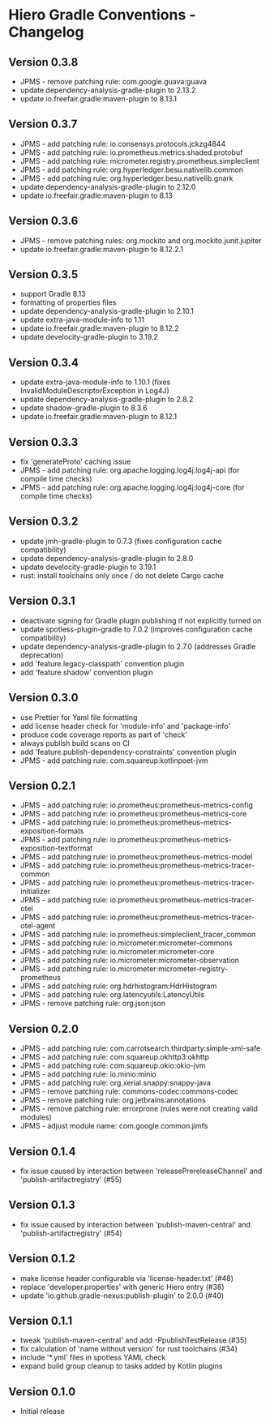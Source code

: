 # Hiero Gradle Conventions - Changelog

## Version 0.3.8

* JPMS - remove patching rule: com.google.guava:guava
* update dependency-analysis-gradle-plugin to 2.13.2
* update io.freefair.gradle:maven-plugin to 8.13.1

## Version 0.3.7

* JPMS - add patching rule: io.consensys.protocols.jckzg4844
* JPMS - add patching rule: io.prometheus.metrics.shaded.protobuf
* JPMS - add patching rule: micrometer.registry.prometheus.simpleclient
* JPMS - add patching rule: org.hyperledger.besu.nativelib.common
* JPMS - add patching rule: org.hyperledger.besu.nativelib.gnark
* update dependency-analysis-gradle-plugin to 2.12.0
* update io.freefair.gradle:maven-plugin to 8.13

## Version 0.3.6

* JPMS - remove patching rules: org.mockito and org.mockito.junit.jupiter
* update io.freefair.gradle:maven-plugin to 8.12.2.1

## Version 0.3.5

* support Gradle 8.13
* formatting of properties files
* update dependency-analysis-gradle-plugin to 2.10.1
* update extra-java-module-info to 1.11
* update io.freefair.gradle:maven-plugin to 8.12.2
* update develocity-gradle-plugin to 3.19.2

## Version 0.3.4

* update extra-java-module-info to 1.10.1 (fixes InvalidModuleDescriptorException in Log4J)
* update dependency-analysis-gradle-plugin to 2.8.2
* update shadow-gradle-plugin to 8.3.6
* update io.freefair.gradle:maven-plugin to 8.12.1

## Version 0.3.3

* fix 'generateProto' caching issue
* JPMS - add patching rule: org.apache.logging.log4j:log4j-api (for compile time checks)
* JPMS - add patching rule: org.apache.logging.log4j:log4j-core (for compile time checks)

## Version 0.3.2

* update jmh-gradle-plugin to 0.7.3 (fixes configuration cache compatibility)
* update dependency-analysis-gradle-plugin to 2.8.0
* update develocity-gradle-plugin to 3.19.1
* rust: install toolchains only once / do not delete Cargo cache

## Version 0.3.1

* deactivate signing for Gradle plugin publishing if not explicitly turned on
* update spotless-plugin-gradle to 7.0.2 (improves configuration cache compatibility)
* update dependency-analysis-gradle-plugin to 2.7.0 (addresses Gradle deprecation)
* add 'feature.legacy-classpath' convention plugin
* add 'feature.shadow' convention plugin

## Version 0.3.0

* use Prettier for Yaml file formatting
* add license header check for 'module-info' and 'package-info'
* produce code coverage reports as part of 'check'
* always publish build scans on CI
* add 'feature.publish-dependency-constraints' convention plugin
* JPMS - add patching rule: com.squareup:kotlinpoet-jvm

## Version 0.2.1

* JPMS - add patching rule: io.prometheus:prometheus-metrics-config
* JPMS - add patching rule: io.prometheus:prometheus-metrics-core
* JPMS - add patching rule: io.prometheus:prometheus-metrics-exposition-formats
* JPMS - add patching rule: io.prometheus:prometheus-metrics-exposition-textformat
* JPMS - add patching rule: io.prometheus:prometheus-metrics-model
* JPMS - add patching rule: io.prometheus:prometheus-metrics-tracer-common
* JPMS - add patching rule: io.prometheus:prometheus-metrics-tracer-initializer
* JPMS - add patching rule: io.prometheus:prometheus-metrics-tracer-otel
* JPMS - add patching rule: io.prometheus:prometheus-metrics-tracer-otel-agent
* JPMS - add patching rule: io.prometheus:simpleclient_tracer_common
* JPMS - add patching rule: io.micrometer:micrometer-commons
* JPMS - add patching rule: io.micrometer:micrometer-core
* JPMS - add patching rule: io.micrometer:micrometer-observation
* JPMS - add patching rule: io.micrometer:micrometer-registry-prometheus
* JPMS - add patching rule: org.hdrhistogram:HdrHistogram
* JPMS - add patching rule: org.latencyutils:LatencyUtils
* JPMS - remove patching rule: org.json:json

## Version 0.2.0

* JPMS - add patching rule: com.carrotsearch.thirdparty:simple-xml-safe
* JPMS - add patching rule: com.squareup.okhttp3:okhttp
* JPMS - add patching rule: com.squareup.okio:okio-jvm
* JPMS - add patching rule: io.minio:minio
* JPMS - add patching rule: org.xerial.snappy:snappy-java
* JPMS - remove patching rule: commons-codec:commons-codec
* JPMS - remove patching rule: org.jetbrains:annotations
* JPMS - remove patching rule: errorprone (rules were not creating valid modules)
* JPMS - adjust module name: com.google.common.jimfs

## Version 0.1.4

* fix issue caused by interaction between 'releasePrereleaseChannel' and 'publish-artifactregistry' (#55)

## Version 0.1.3

* fix issue caused by interaction between 'publish-maven-central' and 'publish-artifactregistry' (#54)

## Version 0.1.2

* make license header configurable via 'license-header.txt' (#48)
* replace 'developer.properties' with generic Hiero entry (#38)
* update 'io.github.gradle-nexus:publish-plugin' to 2.0.0 (#40)

## Version 0.1.1

* tweak 'publish-maven-central' and add -PpublishTestRelease (#35)
* fix calculation of 'name without version' for rust toolchains (#34)
* include '*.yml' files in spotless YAML check
* expand build group cleanup to tasks added by Kotlin plugins

## Version 0.1.0

* Initial release
